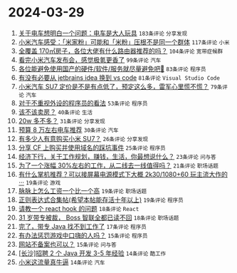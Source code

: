 # 2024-03-29

1. [关于电车想明白一个问题：电车是大人玩具](https://www.v2ex.com/t/1027958) `183条评论` `分享发现`
1. [小米汽车感受：「米家粉」可能和「米粉」压根不是同一个群体](https://www.v2ex.com/t/1027965) `117条评论` `小米`
1. [全覆盖 170㎡房子，各位大佬有什么路由器推荐的吗？](https://www.v2ex.com/t/1027973) `104条评论` `宽带症候群`
1. [看完小米汽车发布会，感觉极氪更香了](https://www.v2ex.com/t/1028042) `99条评论` `汽车`
1. [各位能避免使用国产的硬件/软件/服务就尽量避免吧🥲](https://www.v2ex.com/t/1028002) `83条评论` `程序员`
1. [有没有必要从 jetbrains idea 换到 vs code](https://www.v2ex.com/t/1028031) `81条评论` `Visual Studio Code`
1. [小米汽车 SU7 定价是不是有点低了，预定这么多，雷军心里慌不慌？](https://www.v2ex.com/t/1027959) `79条评论` `汽车`
1. [对于不重视外设的程序员的看法](https://www.v2ex.com/t/1028009) `53条评论` `程序员`
1. [该不该卖房？](https://www.v2ex.com/t/1028122) `40条评论` `生活`
1. [20w 多不多？](https://www.v2ex.com/t/1028097) `31条评论` `分享发现`
1. [预算 8 万左右电车推荐](https://www.v2ex.com/t/1028129) `30条评论` `汽车`
1. [有多少人有意购买小米 SU7？](https://www.v2ex.com/t/1027966) `26条评论` `分享发现`
1. [分享 CF 上购买并使用域名的踩坑事件](https://www.v2ex.com/t/1027972) `25条评论` `程序员`
1. [经济下行，关于工作规划，赚钱，生活，你最想说什么？](https://www.v2ex.com/t/1028059) `23条评论` `问与答`
1. [为了一个涨幅 30%左右的工作，从二线去一线值得吗？](https://www.v2ex.com/t/1028028) `21条评论` `职场话题`
1. [有什么掌机推荐？可以接屏幕电源模式下大概 2k30/1080+60 玩主流大作的···](https://www.v2ex.com/t/1028138) `19条评论` `游戏`
1. [脉脉上怎么工资一个比一个高](https://www.v2ex.com/t/1027998) `19条评论` `职场话题`
1. [正则表达式合集帖(希望本帖能存活十年以上)](https://www.v2ex.com/t/1027988) `19条评论` `程序员`
1. [请教一个 react hook 的问题](https://www.v2ex.com/t/1028021) `18条评论` `React`
1. [31 岁带专被裁， Boss 智联全都已读不回](https://www.v2ex.com/t/1028017) `18条评论` `职场话题`
1. [完了，带专 Java 找不到工作了](https://www.v2ex.com/t/1028023) `17条评论` `程序员`
1. [有办法惩罚游戏中口嗨的人吗？](https://www.v2ex.com/t/1028171) `15条评论` `程序员`
1. [网站不备案也可以？](https://www.v2ex.com/t/1028007) `15条评论` `问与答`
1. [[长沙]招聘 2 个 Java 开发 3-5 年经验](https://www.v2ex.com/t/1028143) `14条评论` `酷工作`
1. [小米这流量真牛逼](https://www.v2ex.com/t/1028064) `14条评论` `汽车`
